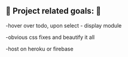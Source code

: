 ## :butterfly: Project related goals: :tropical_fish:

 -hover over todo, upon select - display module

 -obvious css fixes and beautify it all
 
 -host on heroku or firebase




